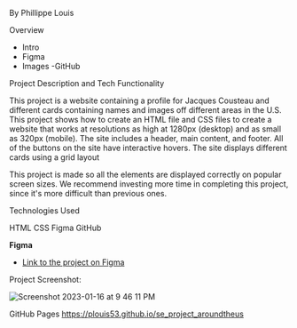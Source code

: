 By Phillippe Louis

Overview

- Intro
- Figma
- Images
  -GitHub

Project Description and Tech Functionality

This project is a website containing a profile for Jacques Cousteau and different cards containing names and images off different areas in the U.S. This project shows how to create an HTML file and CSS files to create a website that works at resolutions as high at 1280px (desktop) and as small as 320px (mobile). The site includes a header, main content, and footer. All of the buttons on the site have interactive hovers. The site displays different cards using a grid layout

This project is made so all the elements are displayed correctly on popular screen sizes. We recommend investing more time in completing this project, since it's more difficult than previous ones.

Technologies Used

HTML
CSS
Figma
GitHub

**Figma**

- [Link to the project on Figma](https://www.figma.com/file/ii4xxsJ0ghevUOcssTlHZv/Sprint-3%3A-Around-the-US?node-id=0%3A1)

Project Screenshot:

![Screenshot 2023-01-16 at 9 46 11 PM](https://user-images.githubusercontent.com/117612222/212801482-49e6f755-cb12-420a-9a3f-b95ed521b2af.png)

GitHub Pages
https://plouis53.github.io/se_project_aroundtheus 

